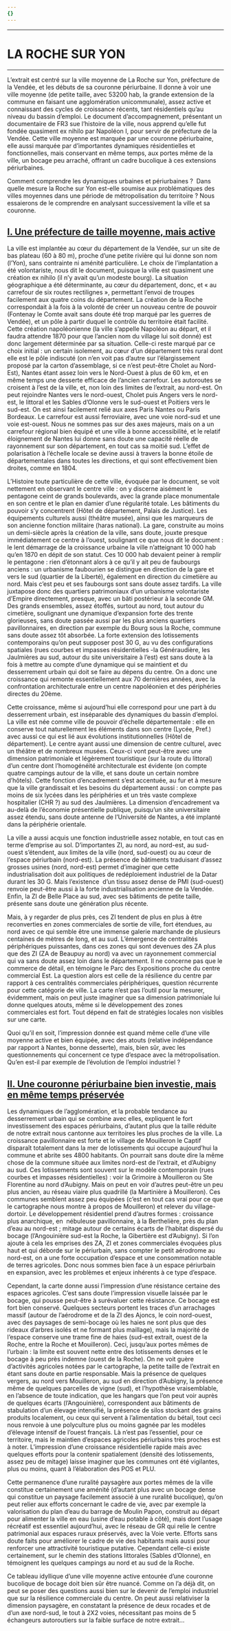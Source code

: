 ```yaml
---
{}
---
```

***
# LA ROCHE SUR YON
***

L’extrait est centré sur la ville moyenne de La Roche sur Yon, préfecture de la Vendée, et les débuts de sa couronne périurbaine. Il donne à voir une ville moyenne (de petite taille, avec 53200 hab, la grande extension de la commune en faisant une agglomération unicommunale), assez active et connaissant des cycles de croissance récents, tant résidentiels qu’au niveau du bassin d’emploi. Le document d’accompagnement, présentant un documentaire de FR3 sue l’histoire de la ville, nous apprend qu’elle fut fondée quasiment ex nihilo par Napoléon I, pour servir de préfecture de la Vendée. Cette ville moyenne est marquée par une couronne périurbaine, elle aussi marquée par d’importantes dynamiques résidentielles et fonctionnelles, mais conservant en même temps, aux portes même de la ville, un bocage peu arraché, offrant un cadre bucolique à ces extensions périurbaines.

Comment comprendre les dynamiques urbaines et périurbaines ?  Dans quelle mesure la Roche sur Yon est-elle soumise aux problématiques des villes moyennes dans une période de métropolisation du territoire ? Nous essaierons de le comprendre en analysant successivement la ville et sa couronne.
## <u>I. Une préfecture de taille moyenne, mais active</u>

La ville est implantée au cœur du département de la Vendée, sur un site de bas plateau (60 à 80 m), proche d’une petite rivière qui lui donne son nom (l’Yon), sans contrainte ni aménité particulière. Le choix de l’implantation a été volontariste, nous dit le document, puisque la ville est quasiment une création ex nihilo (il n’y avait qu’un modeste bourg). La situation géographique a été déterminante, au cœur du département, donc, et « au carrefour de six routes rectilignes », permettant l’envoi de troupes facilement aux quatre coins du département. La création de la Roche correspondait à la fois à la volonté de créer un nouveau centre de pouvoir (Fontenay le Comte avait sans doute été trop marqué par les guerres de Vendée), et un pôle à partir duquel le contrôle du territoire était facilité. Cette création napoléonienne (la ville s’appelle Napoléon au départ, et il faudra attendre 1870 pour que l’ancien nom du village lui soit donné) est donc largement déterminée par sa situation. Celle-ci reste marqué par ce choix initial : un certain isolement, au cœur d’un département très rural dont elle est le pôle indiscuté (on n’en voit pas d’autre sur l’élargissement proposé par la carton d’assemblage, si ce n’est peut-être Cholet au Nord-Est), Nantes étant assez loin vers le Nord-Ouest à plus de 60 km, et en même temps une desserte efficace de l’ancien carrefour. Les autoroutes se croisent à l’est de la ville, et, non loin des limites de l’extrait, au nord-est. On peut rejoindre Nantes vers le nord-ouest, Cholet puis Angers vers le nord-est, le littoral et les Sables d’Olonne vers le sud-ouest et Poitiers vers le sud-est. On est ainsi facilement relié aux axes Paris Nantes ou Paris Bordeaux. Le carrefour est aussi ferroviaire, avec une voie nord-sud et une voie est-ouest. Nous ne sommes pas sur des axes majeurs, mais on a un carrefour régional bien équipé et une ville à bonne accessibilité, et le relatif éloignement de Nantes lui donne sans doute une capacité réelle de rayonnement sur son département, en tout cas sa moitié sud. L’effet de polarisation à l’échelle locale se devine aussi à travers la bonne étoile de départementales dans toutes les directions, et qui sont effectivement bien droites, comme en 1804.

L’Histoire toute particulière de cette ville, évoquée par le document, se voit nettement en observant le centre ville : on y discerne aisément le pentagone ceint de grands boulevards, avec la grande place monumentale en son centre et le plan en damier d’une régularité totale. Les bâtiments du pouvoir s’y concentrent (Hôtel de département, Palais de Justice). Les équipements culturels aussi (théâtre musée), ainsi que les marqueurs de son ancienne fonction militaire (haras national). La gare, construite au moins un demi-siècle après la création de la ville, sans doute, jouxte presque immédiatement ce centre à l’ouest, soulignant ce que nous dit le document : le lent démarrage de la croissance urbaine la ville n’atteignant 10 000 hab qu’en 1870 en dépit de son statut. Ces 10 000 hab devaient peiner à remplir le pentagone : rien d’étonnant alors à ce qu’il y ait peu de faubourgs anciens : un urbanisme faubourien se distingue en direction de la gare et vers le sud (quartier de la Liberté), également en direction du cimetière au nord. Mais c’est peu et ses faubourgs sont sans doute assez tardifs. La ville juxtapose donc des quartiers patrimoniaux d’un urbanisme volontariste d’Empire directement, presque, avec un bâti postérieur à la seconde GM. Des grands ensembles, assez étoffés, surtout au nord, tout autour du cimetière, soulignant une dynamique d’expansion forte des trente glorieuses, sans doute passée aussi par les plus anciens quartiers pavillonnaires, en direction par exemple du Bourg sous la Roche, commune sans doute assez tôt absorbée. La forte extension des lotissements contemporains qu’on peut supposer post 30 G, au vu des configurations spatiales (rues courbes et impasses résidentielles -la Généraudière, les Jaulmières au sud, autour du site universitaire à l’est) est sans doute à la fois à mettre au compte d’une dynamique qui se maintient et du desserrement urbain qui doit se faire au dépens du centre. On a donc une croissance qui remonte essentiellement aux 70 dernières années, avec la confrontation architecturale entre un centre napoléonien et des périphéries directes du 20ème. 

Cette croissance, même si aujourd’hui elle correspond pour une part à du desserrement urbain, est inséparable des dynamiques du bassin d’emploi. La ville est née comme ville de pouvoir d’échelle départementale : elle en conserve tout naturellement les éléments dans son centre (Lycée, Pref.) avec aussi ce qui est lié aux évolutions institutionnelles (Hôtel de département). Le centre ayant aussi une dimension de centre culturel, avec un théâtre et de nombreux musées. Ceux-ci vont peut-être avec une dimension patrimoniale et légèrement touristique (sur la route du littoral) d’un centre dont l’homogénéité architecturale est évidente (on compte quatre campings autour de la ville, et sans doute un certain nombre d’hôtels). Cette fonction d’encadrement s’est accentuée, au fur et à mesure que la ville grandissait et les besoins du département aussi : on compte pas moins de six lycées dans les périphéries et un très vaste complexe hospitalier (CHR ?) au sud des Jaulmières. La dimension d’encadrement va au-delà de l’économie présentielle publique, puisqu’un site universitaire assez étendu, sans doute antenne de l’Université de Nantes, a été implanté dans la périphérie orientale. 

La ville a aussi acquis une fonction industrielle assez notable, en tout cas en terme d’emprise au sol. D’importantes ZI, au nord, au nord-est, au sud-ouest s’étendent, aux limites de la ville (nord, sud-ouest) ou au cœur de l’espace périurbain (nord-est). La présence de bâtiments traduisant d’assez grosses usines (nord, nord-est) permet d’imaginer que cette industrialisation doit aux politiques de redéploiement industriel de la Datar durant les 30 G. Mais l’existence  d’un tissu assez dense de PMI (sud-ouest) renvoie peut-être aussi à la forte industrialisation ancienne de la Vendée. Enfin, la ZI de Belle Place au sud, avec ses bâtiments de petite taille, présente sans doute une génération plus récente.

Mais, à y regarder de plus près, ces ZI tendent de plus en plus à être reconverties en zones commerciales de sortie de ville, fort étendues, au nord avec ce qui semble être une immense galerie marchande de plusieurs centaines de mètres de long, et au sud. L’émergence de centralités périphériques puissantes, dans ces zones qui sont devenues des ZA plus que des ZI (ZA de Beaupuy au nord) va avec un rayonnement commercial qui va sans doute assez loin dans le département. Il ne concerne pas que le commerce de détail, en témoigne le Parc des Expositions proche du centre commercial Est. La question alors est celle de la résilience du centre par rapport à ces centralités commerciales périphériques, question récurrente pour cette catégorie de ville. La carte n’est pas l’outil pour la mesurer, évidemment, mais on peut juste imaginer que sa dimension patrimoniale lui donne quelques atouts, même si le développement des zones commerciales est fort. Tout dépend en fait de stratégies locales non visibles sur une carte.

Quoi qu’il en soit, l’impression donnée est quand même celle d’une ville moyenne active et bien équipée, avec des atouts (relative indépendance par rapport à Nantes, bonne desserte), mais, bien sûr, avec les questionnements qui concernent ce type d’espace avec la métropolisation. Qu’en est-il par exemple de l’évolution de l’emploi industriel ?
## <u>II. Une couronne périurbaine bien investie, mais en même temps préservée</u>

Les dynamiques de l’agglomération, et la probable tendance au desserrement urbain qui se combine avec elles, expliquent le fort investissement des espaces périurbains, d’autant plus que la taille réduite de notre extrait nous cantonne aux territoires les plus proches de la ville. La croissance pavillonnaire est forte et le village de Mouilleron le Captif disparaît totalement dans la mer de lotissements qui occupe aujourd’hui la commune et abrite ses 4800 habitants. On pourrait sans doute dire la même chose de la commune située aux limites nord-est de l’extrait, et d’Aubigny au sud. Ces lotissements sont souvent sur le modèle contemporain (rues courbes et impasses résidentielles) : voir la Grimoire à Mouilleron ou Ste Florentine au nord d’Aubigny. Mais on peut en voir d’autres peut-être un peu plus ancien, au réseau viaire plus quadrillé (la Martinière à Mouilleron). Ces communes semblent assez peu équipées (c’est en tout cas vrai pour ce que le cartographe nous montre à propos de Mouilleron) et relever du village-dortoir. Le développement résidentiel prend d’autres formes : croissance plus anarchique, en  nébuleuse pavillonnaire, à la Berthelière, près du plan d’eau au nord-est ; mitage autour de certains écarts de l’habitat dispersé du bocage (l’Angouinière sud-est la Roche, la Gibertière est d’Aubigny). Si l’on ajoute à cela les emprises des ZA, ZI et zones commerciales évoquées plus haut et qui déborde sur le périurbain, sans compter le petit aérodrome au nord-est, on a une forte occupation d’espace et une consommation notable de terres agricoles. Donc nous sommes bien face à un espace périurbain en expansion, avec les problèmes et enjeux inhérents à ce type d’espace. 

Cependant, la carte donne aussi l’impression d’une résistance certaine des espaces agricoles. C’est sans doute l’impression visuelle laissée par le bocage, qui pousse peut-être à surévaluer cette résistance. Ce bocage est fort bien conservé. Quelques secteurs portent les traces d’un arrachages massif (autour de l’aérodrome et de la ZI des Ajoncs, le coin nord-ouest, avec des paysages de semi-bocage où les haies ne sont plus que des rideaux d’arbres isolés et ne formant plus maillage), mais la majorité de l’espace conserve une trame fine de haies (sud-est extrait, ouest de la Roche, entre la Roche et Mouilleron). Ceci, jusqu’aux portes mêmes de l’urbain : la limite est souvent nette entre des lotissements denses et le bocage à peu près indemne (ouest de la Roche). On ne voit guère d’activités agricoles notées par le cartographe, la petite taille de l’extrait en étant sans doute en partie responsable. Mais la présence de quelques vergers, au nord vers Mouilleron, au sud en direction d’Aubigny, la présence même de quelques parcelles de vigne (sud), et l’hypothèse vraisemblable, en l’absence de toute indication, que les hangars que l’on peut voir auprès de quelques écarts (l’Angouinière), correspondent aux bâtiments de stabulation d’un élevage intensifié, la présence de silos stockant des grains produits localement, ou ceux qui servent à l’alimentation du bétail, tout ceci nous renvoie à une polyculture plus ou moins gagnée par les modèles d’élevage intensif de l’ouest français. Là n’est pas l’essentiel, pour ce territoire, mais le maintien d’espaces agricoles périurbains très proches est à noter. L’impression d’une croissance résidentielle rapide mais avec quelques efforts pour la contenir spatialement (densité des lotissements, assez peu de mitage) laisse imaginer que les communes ont été vigilantes, plus ou moins, quant à l’élaboration des POS et PLU. 

Cette permanence d’une ruralité paysagère aux portes mêmes de la ville constitue certainement une aménité (d’autant plus avec un bocage dense qui constitue un paysage facilement associé à une ruralité bucolique), qu’on peut relier aux efforts concernant le cadre de vie, avec par exemple la valorisation du plan d’eau du barrage de Moulin Papon, construit au départ pour alimenter la ville en eau (usine d’eau potable à côté), mais dont l’usage récréatif est essentiel aujourd’hui, avec le réseau de GR qui relie le centre patrimonial aux espaces ruraux préservés, avec la Voie verte. Efforts sans doute faits pour améliorer le cadre de vie des habitants mais aussi pour renforcer une attractivité touristique putative. Cependant celle-ci existe certainement, sur le chemin des stations littorales (Sables d’Olonne), en témoignent les quelques campings au nord et au sud de la Roche. 

Ce tableau idyllique d’une ville moyenne active entourée d’une couronne bucolique de bocage doit bien sûr être nuancé. Comme on l’a déjà dit, on peut se poser des questions aussi bien sur le devenir de l’emploi industriel que sur la résilience commerciale du centre. On peut aussi relativiser la dimension paysagère, en constatant la présence de deux rocades et de d’un axe nord-sud, le tout à 2X2 voies, nécessitant pas moins de 5 échangeurs autoroutiers sur la faible surface de notre extrait…